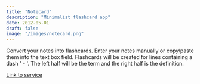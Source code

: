 ```yaml
---
title: "Notecard"
description: "Minimalist flashcard app"
date: 2012-05-01
draft: false
image: "/images/notecard.png"
---
```


Convert your notes into flashcards. Enter your notes manually or copy/paste them into the text box field. Flashcards will be created for lines containing a dash ' - '. The left half will be the term and the right half is the definition.

[Link to service](http://notecar.herokuapp.com/)